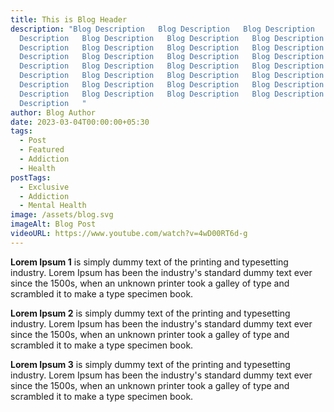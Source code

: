 ```yaml
---
title: This is Blog Header
description: "Blog Description   Blog Description   Blog Description   Blog
  Description   Blog Description   Blog Description   Blog Description   Blog
  Description   Blog Description   Blog Description   Blog Description   Blog
  Description   Blog Description   Blog Description   Blog Description   Blog
  Description   Blog Description   Blog Description   Blog Description   Blog
  Description   Blog Description   Blog Description   Blog Description   Blog
  Description   Blog Description   Blog Description   Blog Description   Blog
  Description   Blog Description   Blog Description   Blog Description   Blog
  Description   "
author: Blog Author
date: 2023-03-04T00:00:00+05:30
tags:
  - Post
  - Featured
  - Addiction
  - Health
postTags:
  - Exclusive
  - Addiction
  - Mental Health
image: /assets/blog.svg
imageAlt: Blog Post
videoURL: https://www.youtube.com/watch?v=4wD00RT6d-g
---
```

**Lorem Ipsum 1** is simply dummy text of the printing and typesetting industry. Lorem Ipsum has been the industry's standard dummy text ever since the 1500s, when an unknown printer took a galley of type and scrambled it to make a type specimen book. 

**Lorem Ipsum 2** is simply dummy text of the printing and typesetting industry. Lorem Ipsum has been the industry's standard dummy text ever since the 1500s, when an unknown printer took a galley of type and scrambled it to make a type specimen book. 

**Lorem Ipsum 3** is simply dummy text of the printing and typesetting industry. Lorem Ipsum has been the industry's standard dummy text ever since the 1500s, when an unknown printer took a galley of type and scrambled it to make a type specimen book.